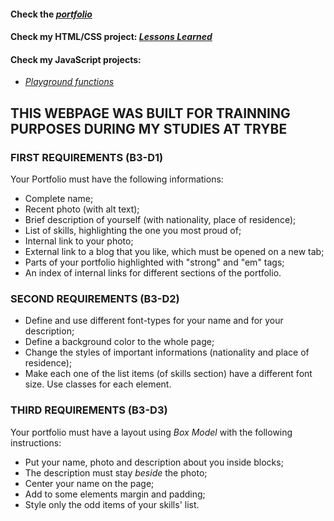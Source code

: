 #### Check the _[portfolio](https://andersonfpcorrea.github.io/)_

#### Check my HTML/CSS project: _[Lessons Learned](https://andersonfpcorrea.github.io/projects/lessons-learned/)_

#### Check my JavaScript projects:

- _[Playground functions](https://github.com/andersonfpcorrea/andersonfpcorrea.github.io/tree/master/projects/playground-functions)_

## THIS WEBPAGE WAS BUILT FOR TRAINNING PURPOSES DURING MY STUDIES AT TRYBE

### FIRST REQUIREMENTS (B3-D1)

Your Portfolio must have the following informations:

- Complete name;
- Recent photo (with alt text);
- Brief description of yourself (with nationality, place of residence);
- List of skills, highlighting the one you most proud of;
- Internal link to your photo;
- External link to a blog that you like, which must be opened on a new tab;
- Parts of your portfolio highlighted with "strong" and "em" tags;
- An index of internal links for different sections of the portfolio.

### SECOND REQUIREMENTS (B3-D2)

- Define and use different font-types for your name and for your description;
- Define a background color to the whole page;
- Change the styles of important informations (nationality and place of residence);
- Make each one of the list items (of skills section) have a different font size. Use classes for each element.

### THIRD REQUIREMENTS (B3-D3)

Your portfolio must have a layout using <em>Box Model</em> with the following instructions:

- Put your name, photo and description about you inside blocks;
- The description must stay <em>beside</em> the photo;
- Center your name on the page;
- Add to some elements margin and padding;
- Style only the odd items of your skills' list.
